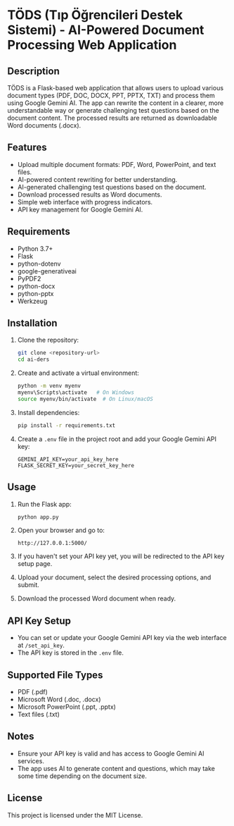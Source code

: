 # TÖDS (Tıp Öğrencileri Destek Sistemi) - AI-Powered Document Processing Web Application

## Description
TÖDS is a Flask-based web application that allows users to upload various document types (PDF, DOC, DOCX, PPT, PPTX, TXT) and process them using Google Gemini AI. The app can rewrite the content in a clearer, more understandable way or generate challenging test questions based on the document content. The processed results are returned as downloadable Word documents (.docx).

## Features
- Upload multiple document formats: PDF, Word, PowerPoint, and text files.
- AI-powered content rewriting for better understanding.
- AI-generated challenging test questions based on the document.
- Download processed results as Word documents.
- Simple web interface with progress indicators.
- API key management for Google Gemini AI.

## Requirements
- Python 3.7+
- Flask
- python-dotenv
- google-generativeai
- PyPDF2
- python-docx
- python-pptx
- Werkzeug

## Installation

1. Clone the repository:
   ```bash
   git clone <repository-url>
   cd ai-ders
   ```

2. Create and activate a virtual environment:
   ```bash
   python -m venv myenv
   myenv\Scripts\activate   # On Windows
   source myenv/bin/activate  # On Linux/macOS
   ```

3. Install dependencies:
   ```bash
   pip install -r requirements.txt
   ```

4. Create a `.env` file in the project root and add your Google Gemini API key:
   ```
   GEMINI_API_KEY=your_api_key_here
   FLASK_SECRET_KEY=your_secret_key_here
   ```

## Usage

1. Run the Flask app:
   ```bash
   python app.py
   ```

2. Open your browser and go to:
   ```
   http://127.0.0.1:5000/
   ```

3. If you haven't set your API key yet, you will be redirected to the API key setup page.

4. Upload your document, select the desired processing options, and submit.

5. Download the processed Word document when ready.

## API Key Setup

- You can set or update your Google Gemini API key via the web interface at `/set_api_key`.
- The API key is stored in the `.env` file.

## Supported File Types

- PDF (.pdf)
- Microsoft Word (.doc, .docx)
- Microsoft PowerPoint (.ppt, .pptx)
- Text files (.txt)

## Notes

- Ensure your API key is valid and has access to Google Gemini AI services.
- The app uses AI to generate content and questions, which may take some time depending on the document size.

## License

This project is licensed under the MIT License.
